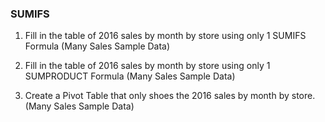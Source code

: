 ### SUMIFS

1. Fill in the table of 2016 sales by month by store using only 1 SUMIFS Formula (Many Sales Sample Data)

2. Fill in the table of 2016 sales by month by store using only 1 SUMPRODUCT Formula (Many Sales Sample Data)

3. Create a Pivot Table that only shoes the 2016 sales by month by store. (Many Sales Sample Data)

